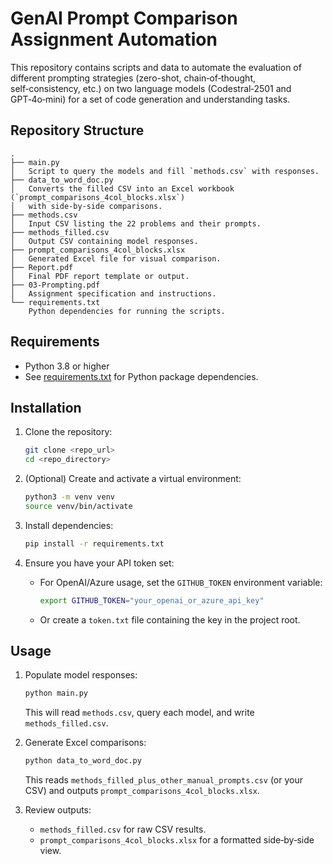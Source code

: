 # GenAI Prompt Comparison Assignment Automation

This repository contains scripts and data to automate the evaluation of different prompting strategies (zero-shot, chain‑of‑thought, self‑consistency, etc.) on two language models (Codestral‑2501 and GPT‑4o‑mini) for a set of code generation and understanding tasks.

## Repository Structure

```
.
├── main.py
│   Script to query the models and fill `methods.csv` with responses.
├── data_to_word_doc.py
│   Converts the filled CSV into an Excel workbook (`prompt_comparisons_4col_blocks.xlsx`)
│   with side‑by‑side comparisons.
├── methods.csv
│   Input CSV listing the 22 problems and their prompts.
├── methods_filled.csv
│   Output CSV containing model responses.
├── prompt_comparisons_4col_blocks.xlsx
│   Generated Excel file for visual comparison.
├── Report.pdf
│   Final PDF report template or output.
├── 03-Prompting.pdf
│   Assignment specification and instructions.
└── requirements.txt
    Python dependencies for running the scripts.
```

## Requirements

- Python 3.8 or higher
- See [requirements.txt](requirements.txt) for Python package dependencies.

## Installation

1. Clone the repository:
   ```bash
   git clone <repo_url>
   cd <repo_directory>
   ```

2. (Optional) Create and activate a virtual environment:
   ```bash
   python3 -m venv venv
   source venv/bin/activate
   ```

3. Install dependencies:
   ```bash
   pip install -r requirements.txt
   ```

4. Ensure you have your API token set:
   - For OpenAI/Azure usage, set the `GITHUB_TOKEN` environment variable:
     ```bash
     export GITHUB_TOKEN="your_openai_or_azure_api_key"
     ```
   - Or create a `token.txt` file containing the key in the project root.

## Usage

1. Populate model responses:
   ```bash
   python main.py
   ```
   This will read `methods.csv`, query each model, and write `methods_filled.csv`.

2. Generate Excel comparisons:
   ```bash
   python data_to_word_doc.py
   ```
   This reads `methods_filled_plus_other_manual_prompts.csv` (or your CSV)
   and outputs `prompt_comparisons_4col_blocks.xlsx`.

3. Review outputs:
   - `methods_filled.csv` for raw CSV results.
   - `prompt_comparisons_4col_blocks.xlsx` for a formatted side‑by‑side view.
